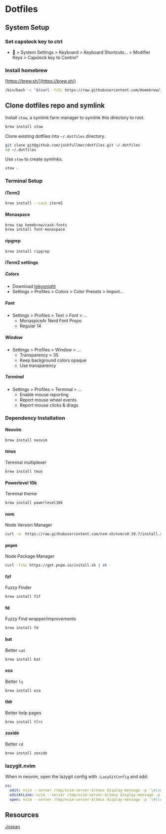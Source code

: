 # Dotfiles

## System Setup

### Set capslock key to ctrl

-  > System Settings > Keyboard > Keyboard Shortcuts... > Modifier Keys > Capslock key to Control^

### Install homebrew

[https://brew.sh/](https://brew.sh/)

```sh
/bin/bash -c "$(curl -fsSL https://raw.githubusercontent.com/Homebrew/install/HEAD/install.sh)"
```

## Clone dotfiles repo and symlink

Install `stow`, a symlink farm manager to symlink this directory to root.

```sh
brew install stow
```

Clone existing dotfiles into `~/.dotfiles` directory.

```sh
git clone git@github.com/joshfullmer/dotfiles.git ~/.dotfiles
cd ~/.dotfiles
```

Use `stow` to create symlinks.

```sh
stow .
```

### Terminal Setup

#### iTerm2

```sh
brew install --cask iterm2
```

#### Monaspace

```sh
brew tap homebrew/cask-fonts
brew install font-monaspace
```

#### ripgrep

```sh
brew install ripgrep
```

#### iTerm2 settings

##### Colors

- Download [tokyonight](https://github.com/enkia/tokyo-night-vscode-theme/blob/master/tokyo-night.itermcolors)
- Settings > Profiles > Colors > Color Presets > Import...

##### Font

- Settings > Profiles > Text > Font > ...
  - MonaspiceAr Nerd Font Propo
  - Regular 14

##### Window

- Settings > Profiles > Window > ...
  - Transparency > 35
  - Keep background colors opaque
  - Use transparency

##### Terminal

- Settings > Profiles > Terminal > ...
  - Enable mouse reporting
  - Report mouse wheel events
  - Report mouse clicks & drags

### Dependency Installation

#### Neovim

```sh
brew install neovim
```

#### tmux

Terminal multiplexer

```sh
brew install tmux
```

#### Powerlevel 10k

Terminal theme

```sh
brew install powerlevel10k
```

#### nvm

Node Version Manager

```sh
curl -o- https://raw.githubusercontent.com/nvm-sh/nvm/v0.39.7/install.sh | bash
```

#### pnpm

Node Package Manager

```sh
curl -fsSL https://get.pnpm.io/install.sh | sh -
```

#### fzf

Fuzzy Finder

```sh
brew install fzf
```

#### fd

Fuzzy Find wrapper/improvements

```sh
brew install fd
```

#### bat

Better `cat`

```sh
brew install bat
```

#### eza

Better `ls`

```sh
brew install eza
```

#### tldr

Better help pages

```sh
brew install tlrc
```

#### zoxide

Better `cd`

```sh
brew install zoxide
```

### lazygit.nvim

When in neovim, open the lazygit config with `:LazyGitConfig` and add:

```yaml
os:
  edit: nvim --server /tmp/nvim-server-$(tmux display-message -p '\#{session_id}-#{window_id}-#{pane_id}').pipe --remote-send "<cmd>lua require('core.scripts.lazygit-open-file')('{{filename}}', '{{line}}')<CR>"
  editAtLine: nvim --server /tmp/nvim-server-$(tmux display-message -p '\#{session_id}-#{window_id}-#{pane_id}').pipe --remote-send "<cmd>lua require('core.scripts.lazygit-open-file')('{{filename}}', '{{line}}')<CR>"
  open: nvim --server /tmp/nvim-server-$(tmux display-message -p '\#{session_id}-#{window_id}-#{pane_id}').pipe --remote-send "<cmd>lua require('core.scripts.lazygit-open-file')('{{filename}}', '{{line}}')<CR>"
```

## Resources

[Josean](https://github.com/josean-dev/dev-environment-files?tab=readme-ov-file)
